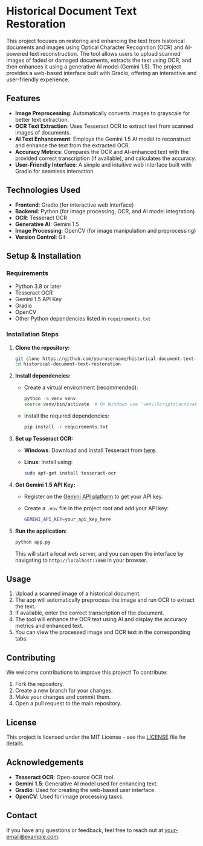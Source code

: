 # Historical Document Text Restoration

This project focuses on restoring and enhancing the text from historical documents and images using Optical Character Recognition (OCR) and AI-powered text reconstruction. The tool allows users to upload scanned images of faded or damaged documents, extracts the text using OCR, and then enhances it using a generative AI model (Gemini 1.5). The project provides a web-based interface built with Gradio, offering an interactive and user-friendly experience.

## Features

- **Image Preprocessing**: Automatically converts images to grayscale for better text extraction.
- **OCR Text Extraction**: Uses Tesseract OCR to extract text from scanned images of documents.
- **AI Text Enhancement**: Employs the Gemini 1.5 AI model to reconstruct and enhance the text from the extracted OCR.
- **Accuracy Metrics**: Compares the OCR and AI-enhanced text with the provided correct transcription (if available), and calculates the accuracy.
- **User-Friendly Interface**: A simple and intuitive web interface built with Gradio for seamless interaction.

## Technologies Used

- **Frontend**: Gradio (for interactive web interface)
- **Backend**: Python (for image processing, OCR, and AI model integration)
- **OCR**: Tesseract OCR
- **Generative AI**: Gemini 1.5
- **Image Processing**: OpenCV (for image manipulation and preprocessing)
- **Version Control**: Git

## Setup & Installation

### Requirements

- Python 3.8 or later
- Tesseract OCR
- Gemini 1.5 API Key
- Gradio
- OpenCV
- Other Python dependencies listed in `requirements.txt`

### Installation Steps

1. **Clone the repository:**

    ```bash
    git clone https://github.com/yourusername/historical-document-text-restoration.git
    cd historical-document-text-restoration
    ```

2. **Install dependencies:**

    - Create a virtual environment (recommended):

        ```bash
        python -m venv venv
        source venv/bin/activate  # On Windows use `venv\Scripts\activate`
        ```

    - Install the required dependencies:

        ```bash
        pip install -r requirements.txt
        ```

3. **Set up Tesseract OCR:**

    - **Windows**: Download and install Tesseract from [here](https://github.com/UB-Mannheim/tesseract/wiki).
    - **Linux**: Install using:

        ```bash
        sudo apt-get install tesseract-ocr
        ```

4. **Get Gemini 1.5 API Key:**

    - Register on the [Gemini API platform](https://genai.com) to get your API key.
    - Create a `.env` file in the project root and add your API key:

        ```bash
        GEMINI_API_KEY=your_api_key_here
        ```

5. **Run the application:**

    ```bash
    python app.py
    ```

    This will start a local web server, and you can open the interface by navigating to `http://localhost:7860` in your browser.

## Usage

1. Upload a scanned image of a historical document.
2. The app will automatically preprocess the image and run OCR to extract the text.
3. If available, enter the correct transcription of the document.
4. The tool will enhance the OCR text using AI and display the accuracy metrics and enhanced text.
5. You can view the processed image and OCR text in the corresponding tabs.

## Contributing

We welcome contributions to improve this project! To contribute:

1. Fork the repository.
2. Create a new branch for your changes.
3. Make your changes and commit them.
4. Open a pull request to the main repository.

## License

This project is licensed under the MIT License - see the [LICENSE](LICENSE) file for details.

## Acknowledgements

- **Tesseract OCR**: Open-source OCR tool.
- **Gemini 1.5**: Generative AI model used for enhancing text.
- **Gradio**: Used for creating the web-based user interface.
- **OpenCV**: Used for image processing tasks.

## Contact

If you have any questions or feedback, feel free to reach out at [your-email@example.com](mailto:your-email@example.com).
